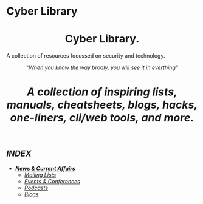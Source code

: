 # Cyber Library

<h1 align="center">Cyber Library.</h1>



A collection of resources focussed on security and technology.
<br/>

<p align="center">"<i>When you know the way brodly, you will see it in everthing<i>"</p>

<h1 align="center">A collection of inspiring lists, manuals, cheatsheets, blogs, hacks, one-liners, cli/web tools, and more.</h4>

<br/>

## INDEX
- [**News & Current Affairs**](https://github.com/Juliet-Whiskey/cyber-library/blob/main/resources/news.md)
  - [_Mailing Lists_](https://github.com/Juliet-Whiskey/cyber-library/blob/main/resources/news.md#mailing-lists)
  - [_Events & Conferences_](https://github.com/Juliet-Whiskey/cyber-library/blob/main/resources/news.md#events--conferences)
  - [_Podcasts_](https://github.com/Juliet-Whiskey/cyber-library/blob/main/resources/news.md#podcasts)
  - [_Blogs_](https://github.com/Juliet-Whiskey/cyber-library/blob/main/resources/news.md#blogs)
<br/>





